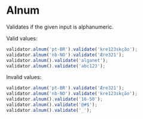 # Alnum

Validates if the given input is alphanumeric.

Valid values:

```js
validator.alnum('pt-BR').validate('kre123skção');
validator.alnum('nb-NO').validate('Ære321');
validator.alnum().validate('alganet');
validator.alnum().validate('abc123');
```

Invalid values:

```js
validator.alnum('pt-BR').validate('Ære321');
validator.alnum('nb-NO').validate('kre123skção');
validator.alnum().validate('16-50');
validator.alnum().validate('@#$');
validator.alnum().validate('_');
```
